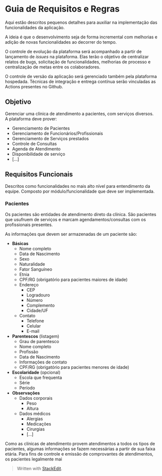 

# Guia de Requisitos e Regras
Aqui estão descritos pequenos detalhes para auxiliar na implementação das funcionalidades da aplicação. 

A ideia é que o desenvolvimento seja de forma incremental com melhorias e adição de novas funcionalidades ao decorrer do tempo. 

O controle de evolução da plataforma será acompanhado a partir de lançamento de *issues* na plataforma. Elas terão o objetivo de centralizar relatos de bugs, solicitação de funcionalidades, melhorias de processo e centralização de metas entre os colaboradores. 

O controle de versão da aplicação será gerenciado também pela plataforma hospedada. Técnicas de integração e entrega contínua serão vinculadas as Actions presentes no Github. 

## Objetivo
Gerenciar uma clínica de atendimento a pacientes, com serviços diversos. A plataforma deve prover:

 - Gerenciamento de Pacientes
 - Gerenciamento de Funcionários/Profissionais
 - Gerenciamento de Serviços prestados
 - Controle de Consultas
 - Agenda de Atendimento
 - Disponibilidade de serviço
 - [...]

## Requisitos Funcionais

Descritos como funcionalidades no mais alto nível para entendimento da equipe. Composto por módulo/funcionalidade que deve ser implementada. 

### Pacientes
Os pacientes são entidades de atendimento direto da clínica. São pacientes que usufruem de serviços e marcam agendamentos/consultas com os profissionais presentes. 

As informações que devem ser armazenadas de um paciente são:

 - **Básicas**
	 - Nome completo
	 - Data de Nascimento
	 - Sexo
	 - Naturalidade
	 - Fator Sanguíneo
	 - Etnia
	 - CPF/RG (obrigatório para pacientes maiores de idade)
	 - Endereço
		 - CEP
		 - Logradouro
		 - Número
		 - Complemento
		 - Cidade/UF
	 - Contato
		 - Telefone
		 - Celular
		 - E-mail
 - **Parentescos** (listagem)
	 - Grau de parentesco
	 - Nome completo
	 - Profissão
	 - Data de Nascimento
	 - Informações de contato
	 - CPF/RG (obrigatório para pacientes menores de idade)
 - **Escolaridade** (opcional)
	 - Escola que frequenta
	 - Série
	 - Período
 - **Observações**
	 - Dados corporais
		 - Peso
		 - Altura
	 - Dados médicos
		 - Alergias
		 - Medicações
		 - Cirurgias
		 - [...]

Como as clínicas de atendimento provem atendimentos a todos os tipos de pacientes, algumas informações se fazem necessárias a partir de sua faixa etária. Para fins de controle e emissão de comprovantes de atendimentos, os pacientes legalmente mai

> Written with [StackEdit](https://stackedit.io/).
<!--stackedit_data:
eyJoaXN0b3J5IjpbLTgzNjk1MjMwMiwtMzg4MDQ4MDMsMjAwMj
cwMTAxNywzNTk3NDAwNTldfQ==
-->